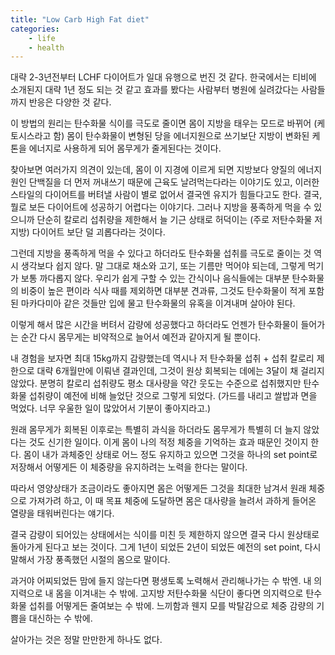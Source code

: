 ```yaml
---
title: "Low Carb High Fat diet"
categories:
    - life
    - health
---
```


대략 2-3년전부터 LCHF 다이어트가 일대 유행으로 번진 것 같다. 한국에서는 티비에 소개된지 대략 1년 정도 되는 것 같고 효과를 봤다는 사람부터 병원에 실려갔다는 사람들까지 반응은 다양한 것 같다.

이 방법의 원리는 탄수화물 식이를 극도로 줄이면 몸이 지방을 태우는 모드로 바뀌어 (케토시스라고 함) 몸이 탄수화물이 변형된 당을 에너지원으로 쓰기보단 지방이 변화된 케톤을 에너지로 사용하게 되어 몸무게가 줄게된다는 것이다.

찾아보면 여러가지 의견이 있는데, 몸이 이 지경에 이르게 되면 지방보다 양질의 에너지원인 단백질을 더 먼저 꺼내쓰기 때문에 근육도 날려먹는다라는 이야기도 있고, 이러한 스타일의 다이어트를 버텨낼 사람이 별로 없어서 결국엔 유지가 힘들다고도 한다. 결국, 뭘로 보든 다이어트에 성공하기 어렵다는 이야기다. 그러나 지방을 풍족하게 먹을 수 있으니까 단순히 칼로리 섭취량을 제한해서 늘 기근 상태로 허덕이는 (주로 저탄수화물 저지방) 다이어트 보단 덜 괴롭다라는 것이다.

그런데 지방을 풍족하게 먹을 수 있다고 하더라도 탄수화물 섭취를 극도로 줄이는 것 역시 생각보다 쉽지 않다. 말 그대로 채소와 고기, 또는 기름만 먹어야 되는데, 그렇게 먹기가 보통 까다롭지 않다. 우리가 쉽게 구할 수 있는 간식이나 음식들에는 대부분 탄수화물의 비중이 높은 편이라 식사 때를 제외하면 대부분 견과류, 그것도 탄수화물이 적게 포함된 마카다미아 같은 것들만 입에 물고 탄수화물의 유혹을 이겨내며 살아야 된다. 

이렇게 해서 많은 시간을 버텨서 감량에 성공했다고 하더라도 언젠가 탄수화물이 들어가는 순간 다시 몸무게는 비약적으로 늘어서 예전과 같아지게 될 뿐이다. 

내 경험을 보자면 최대 15kg까지 감량했는데 역시나 저 탄수화물 섭취 + 섭취 칼로리 제한으로 대략 6개월만에 이뤄낸 결과인데, 그것이 원상 회복되는 데에는 3달이 채 걸리지 않았다. 분명히 칼로리 섭취량도 평소 대사량을 약간 웃도는 수준으로 섭취했지만 탄수화물 섭취량이 예전에 비해 늘었단 것으로 그렇게 되었다. (가드를 내리고 쌀밥과 면을 먹었다. 너무 우울한 일이 많았어서 기분이 좋아지라고.)

원래 몸무게가 회복된 이후로는 특별히 과식을 하더라도 몸무게가 특별히 더 늘지 않았다는 것도 신기한 일이다. 이게 몸이 나의 적정 체중을 기억하는 효과 때문인 것이지 한다. 몸이 내가 과체중인 상태로 어느 정도 유지하고 있으면 그것을 하나의 set point로 저장해서 어떻게든 이 체중량을 유지하려는 노력을 한다는 말이다.

따라서 영양상태가 조금이라도 좋아지면 몸은 어떻게든 그것을 최대한 남겨서 원래 체중으로 가져가려 하고, 이 때 목표 체중에 도달하면 몸은 대사량을 늘려서 과하게 들어온 열량을 태워버린다는 얘기다.

결국 감량이 되어있는 상태에서는 식이를 미친 듯 제한하지 않으면 결국 다시 원상태로 돌아가게 된다고 보는 것이다. 그게 1년이 되었든 2년이 되었든 예전의 set point, 다시 말해서 가장 풍족했던 시절의 몸으로 말이다.

과거야 어찌되었든 맘에 들지 않는다면 평생토록 노력해서 관리해나가는 수 밖엔. 내 의지력으로 내 몸을 이겨내는 수 밖에. 고지방 저탄수화물 식단이 좋다면 의지력으로 탄수화물 섭취를 어떻게든 줄여보는 수 밖에. 느끼함과 웬지 모를 박탈감으로 체중 감량의 기쁨을 대신하는 수 밖에. 

살아가는 것은 정말 만만한게 하나도 없다.
